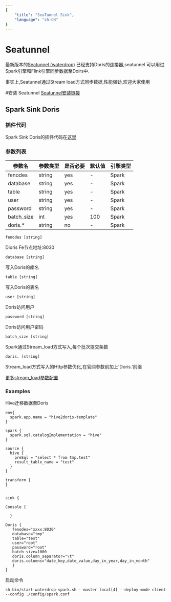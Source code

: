 ```yaml
---
{
    "title": "SeaTunnel Sink",
    "language": "zh-CN"
}
---
```

<!--
Licensed to the Apache Software Foundation (ASF) under one
or more
contributor license agreements.  See the NOTICE file
distributed with this work for additional information
regarding copyright ownership.  The ASF licenses this file
to you under the Apache License, Version 2.0 (the
"License"); you may not use this file except in compliance
with the License.  You may obtain a copy of the License at

  http://www.apache.org/licenses/LICENSE-2.0

Unless required by applicable law or agreed to in writing,
software distributed under the License is distributed on an
"AS IS" BASIS, WITHOUT WARRANTIES OR CONDITIONS OF ANY
KIND, either express or implied.  See the License for the
specific language governing permissions and limitations
under the License.
-->

# Seatunnel
最新版本的[Seatunnel (waterdrop)](https://interestinglab.github.io/seatunnel-docs/#/) 已经支持Doris的连接器,seatunnel 可以用过Spark引擎和Flink引擎同步数据至Doirs中.

事实上,Seatunnel通过Stream load方式同步数据,性能强劲,欢迎大家使用

#安装 Seatunnel
[Seatunnel安装链接](https://interestinglab.github.io/seatunnel-docs/#/zh-cn/v2/flink/installation)

## Spark Sink Doris

### 插件代码
Spark Sink Doris的插件代码在[这里](https://github.com/InterestingLab/seatunnel/tree/dev/seatunnel-connectors/plugin-spark-sink-doris)
### 参数列表
| 参数名 | 参数类型 | 是否必要 | 默认值 | 引擎类型 |
| --- | --- | --- | --- | --- |
| fenodes | string | yes | - | Spark |
| database | string | yes | - | Spark |
| table	 | string | yes | - | Spark |
| user	 | string | yes | - | Spark |
| password	 | string | yes | - | Spark |
| batch_size	 | int | yes | 100 | Spark |
| doris.*	 | string | no | - | Spark |

`fenodes [string]`

Dioris Fe节点地址:8030


`database [string]`

写入Doris的库名

`table [string]`

写入Doris的表名

`user [string]`

Doris访问用户

`password [string]`

Doris访问用户密码

`batch_size [string]`

Spark通过Stream_load方式写入,每个批次提交条数

`doris. [string]`

Stream_load方式写入的Http参数优化,在官网参数前加上'Doris.'前缀

[更多stream_load参数配置](https://doris.apache.org/master/zh-CN/administrator-guide/load-data/stream-load-manual.html)

### Examples
Hive迁移数据至Doris
```
env{
  spark.app.name = "hive2doris-template"
}

spark {
  spark.sql.catalogImplementation = "hive"
}

source {
  hive {
    preSql = "select * from tmp.test"
    result_table_name = "test"
  }
}

transform {
}


sink {

Console {

  }

Doris {
   fenodes="xxxx:8030"
   database="tmp"
   table="test"
   user="root"
   password="root"
   batch_size=1000
   doris.column_separator="\t"
   doris.columns="date_key,date_value,day_in_year,day_in_month"
   }
}
```
启动命令
```
sh bin/start-waterdrop-spark.sh --master local[4] --deploy-mode client --config ./config/spark.conf
```